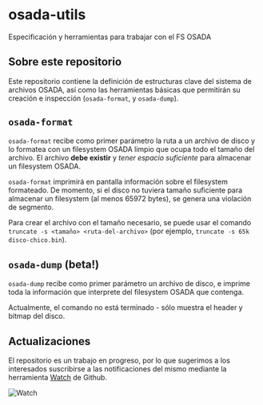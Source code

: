 # osada-utils

Especificación y herramientas para trabajar con el FS OSADA

## Sobre este repositorio

Este repositorio contiene la definición de estructuras clave del sistema de archivos OSADA, así como las herramientas básicas que permitirán su creación e inspección (`osada-format`, y `osada-dump`).

## `osada-format`

`osada-format` recibe como primer parámetro la ruta a un archivo de disco y lo formatea con un filesystem OSADA limpio que ocupa todo el tamaño del archivo. El archivo **debe existir** y _tener espacio suficiente_ para almacenar un filesystem OSADA.

`osada-format` imprimirá en pantalla información sobre el filesystem formateado. De momento, si el disco no tuviera tamaño suficiente para almacenar un filesystem (al menos 65972 bytes), se genera una violación de segmento.

Para crear el archivo con el tamaño necesario, se puede usar el comando `truncate -s <tamaño> <ruta-del-archivo>` (por ejemplo, `truncate -s 65k disco-chico.bin`).

## `osada-dump` (beta!)

`osada-dump` recibe como primer parámetro un archivo de disco, e imprime toda la información que interprete del filesystem OSADA que contenga.

Actualmente, el comando no está terminado - sólo muestra el header y bitmap del disco.

## Actualizaciones
El repositorio es un trabajo en progreso, por lo que sugerimos a los interesados suscribirse a las notificaciones del mismo mediante la herramienta [Watch](https://github.com/blog/1204-notifications-stars) de Github.

![Watch](https://camo.githubusercontent.com/4c724400e0e4144f44f3830ce8e82f8dd948b3f7/687474703a2f2f6769746875622e73332e616d617a6f6e6177732e636f6d2f626c6f672f77617463682d737461722e706e67)
